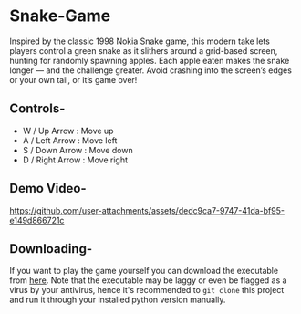 # Snake-Game
Inspired by the classic 1998 Nokia Snake game, this modern take lets players control a green snake as it slithers around a grid-based screen, hunting for randomly spawning apples. Each apple eaten makes the snake longer — and the challenge greater. Avoid crashing into the screen’s edges or your own tail, or it’s game over!

## Controls-
- W / Up Arrow : Move up
- A / Left Arrow : Move left
- S / Down Arrow : Move down
- D / Right Arrow : Move right

## Demo Video-
https://github.com/user-attachments/assets/dedc9ca7-9747-41da-bf95-e149d866721c

## Downloading-
If you want to play the game yourself you can download the executable from [here](https://github.com/Jiggly-Balls/Snake-Game/releases).
Note that the executable may be laggy or even be flagged as a virus by your antivirus, 
hence it's recommended to `git clone` this project and run it through your installed python version manually.